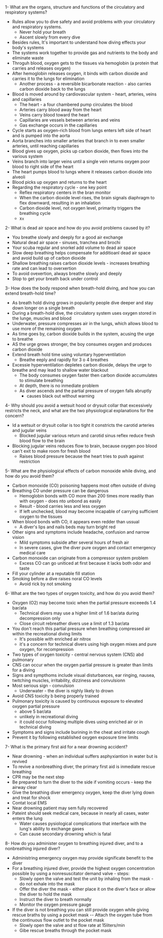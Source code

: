 1- What are the organs, structure and functions of the circulatory and respiratory systems?

- Rules allow you to dive safety and avoid problems with your circulatory and respiratory systems.
	- Never hold your breath
	- Ascent slowly from every dive
- Besides rules, It's important to understand how diving effects your body's systems
- The systems work together to provide gas and nutrients to the body and eliminate waste
- Throguh blood, oxygen gets to the tissues via hemoglobin (a protein that carries and releases oxygen)
- After hemoglobin releases oxygen, it binds with carbon dioxide and carries it to the lungs for elimination
	- Another process - a reversible bicarbonate reaction - also carries carbon dioxide back to the lungs
- Blood is moved around by cardiovascular system - heart, arteries, veins and capillaries
	- The heart - a four chambered pump circulates the blood
	- Arteries carry blood away from the heart
	- Veins carry blood toward the heart
	- Capillaries are vessels between arteries and veins
	- Gas exchange occurs in the capillaries
- Cycle starts as oxygen-rich blood from lungs enters left side of heart and is pumped into the aorta
- Aorta branches into smaller arteries that branch in to even smaller arteries, until reaching capillaries
- Blood gives up oxygen, picks up carbon dioxide, then flows into the various system
- Veins branch into larger veins until a single vein returns oxygen poor blood to right side of the heart
- The heart pumps blood to lungs where it releases carbon dioxide into alveoli
- Blood picks up oxygen and returns to the heart
- Regarding the respiratory cycle - one key point
	- Reflex respiratory centers in the bran monitor
	- When the carbon dioxide level rises, the brain signals diaphragm to flex downward, resulting in an inhalation
	- Carbon dioxide level, not oxygen level, primarity triggers the breathing cycle
	- x`x`

2- What is dead air space and how do you avoid problems caused by it?

- You breathe slowly and deeply for a good air exchange
- Natural dead air space - sinuses, tranchea and brochi
- Your scuba regular and snorkel add volume to dead air space
- Slow deep breathing helps compensate for additioanl dead air space and avoid build up of carbon dioxide
- Shallow breathing raises carbon dioxide levels - increases breathing rate and can lead to overxertion
- To avoid ovexertion, always breathe slowly and deeply
- Stop to get your breath back under control

3- How does the body respond when breath-hold diving, and how you can extend breath-hold time?

- As breath hold diving grows in popularity people dive deeper and stay down longer on a single breath
- During a breath-hold dive, the circulatory system uses oxygen stored in the lunge, muscles and blood
- Underwater, pressure compresses air in the lungs, which allows blood to use more of the remaining oxygen
- As time goes by, carbon dioxide builds in the system, acusing the urge to breathe
- AS the urge grows stronger, the boy consumes oxygen and produces carbon dioxide
- Extend breath hold time using voluntary hyperventilation
	- Breathe eeply and rapidly for 3 o 4 breathes
- Excessie hyperventilation depletes carbon dioxide, delays the urge to breathe and may lead to shallow water blackout
	- The body consumes oxygen faster then carbon dioxide accumulates to stimulate breathing
	- At depth, there is no inmediate problem
	- As diver ascends and the partial pressure of oxygen falls abruptly
		- causes black out without warning

4- Why should you avoid a wetsuit hood or drysuit collar that excessively restricts the neck, and what are the two physiological explanations for the concern?

- Id a wetsuit or drysuit collar is too tight it constricts the carotid arteries and jugular veins
	- Blocked jugular various return and carotid sinus reflex reduce fresh blood flow to the brain
- Blocking jugular veins reduces flow to brain, because oxygen poo blood can't exit to make room for fresh blood
	- Raises blood pressure because the heart tries to push against restriction

5- What are the physiological effects of carbon monoxide while diving, and how do you avoid them?

- Carbon monoxide (CO) poisoning happens most often outside of diving
- Breathing CO under pressure can be dangerous
	- Hemoglobin bonds with CO more than 200 times more readily than with oxygen - does nto unbond as easily 
	- Result - blood carries less and less oxygen
	- If left unchecked, blood may become incapable of carrying sufficient oxygen to the tissues
- When blood bonds with CO, it appears even redder than ussual
	- A diver's lips and nails beds may turn bright red
- Other signs and symptoms include headache, confusion and narrow vision
	- Mild symptoms subside after several hours of fresh air
	- In severe cases, give the diver pure oxygen and contact emergency medical care
- Carbon monoxide can originate from a compressor system problem
	- Excess CO can go uniticed at first because it lacks both odor and taste
- Fill your cylinder at a reputable fill station
- Smoking before a dive raises noral CO levels
	- Avoid rick by not smoking

6- What are the two types of oxygen toxicity, and how do you avoid them?

- Oxygen (O2) may become toxic when the partial pressure exceeeds 1.4 bar/ata
	- Technical divers may use a higher limit of 1.6 bar/ata during decompression only
	- Close circuit rebreather divers use a limit of 1.3 bar/ata
- You don't reach this partial pressure when breathing compressed air within the recreational diving limits
	- It's possible with enriched air nitrox
	- it's a concern for technical divers using high oxygen mixes and pure oxygen, for recompression
- Two types of oxygen toxicity - central nervous system (CNS) abd pulmonary
- CNS can occur when the oxygen partial pressure is greater than limits for a diving
- Signs and sympthoms include visual disturbances, ear ringing, nausea, twitching muscles, irritability, dizziness and convulsionn
- Most serious sign - convulsion
	- Underwater - the diver is nighly likely to drown
- Avoid CNS toxicity b being properly trained
- Pulmonary toxicity is caused by continuous exposure to elevated oxygen partial pressure 
	- above 5 bar/ata
	- unlikely in recreational diving
	- it could occur following multiple dives using enriched air or in technical diving
- Symptoms and signs include burining in the cheat and irritate cough
- Prevent it by following established oxygen exposure time limits

7- What is the primary first aid for a near drowning accident?

- Near drowning - when an individual suffers asphyxiantion in water but is revived
- To revive a nonbreathing diver, the primary first aid is inmediate rescue breathing
- CPR may be the next step
- Be prepared to turn the diver to the side if vomiting occurs - keep the airway clear
- Give the breathing diver emergency oxygen, keep the diver lying down and treat for shock
- Contat local EMS
- Near drowning patient may sem fully recovered
- Pateint should seek medical care, because in nearly all cases, water enters the lung
	- Water causes pysiological complications that interface with the lung's ability to exchange gases
	- Can cause secondary drowning which is fatal

8- How do you administer oxygen to breathing injured diver, and to a nonbreathing injured diver?

- Administring emergency oxygen may provide significate benefit to the diver
- For a breathing injured diver, provide the highest oxygen concentration possible by using a nonresuscitator demand valve - steps:
	- Slowly open the valve and test the unit by inhaling from the mask - do not exhale into the mask
	- Offer the diver the mask - either place it on the diver's face or allow the diver to hold the mask
	- Instruct the diver to breath normally
	- Monitor the oxygen pressure gauge
- If the diver is not breathing you can still provide oxygen while giving rescue braths by using a pocket mask
	-- Attach the oxygen tube from the continuous flow outlet to the pocket mask
	- Slowly open the valve and st flow rate at 15liters/min
	- Gibe rescue breaths through the pocket mask
